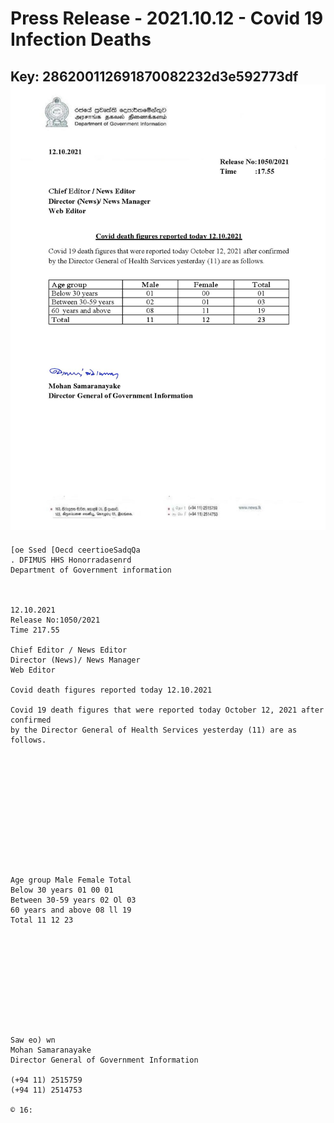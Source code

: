 # Press Release  - 2021.10.12 - Covid 19 Infection Deaths 
Key: 286200112691870082232d3e592773df 
![img](img/286200112691870082232d3e592773df.jpg)
---
```
[oe Ssed [Oecd ceertioeSadqQa
. DFIMUS HHS Honorradasenrd
Department of Government information

 

12.10.2021
Release No:1050/2021
Time 217.55

Chief Editor / News Editor
Director (News)/ News Manager
Web Editor

Covid death figures reported today 12.10.2021

Covid 19 death figures that were reported today October 12, 2021 after confirmed
by the Director General of Health Services yesterday (11) are as follows.

 

 

 

 

 

 

Age group Male Female Total
Below 30 years 01 00 01
Between 30-59 years 02 Ol 03
60 years and above 08 ll 19
Total 11 12 23

 

 

 

 

 

Saw eo) wn
Mohan Samaranayake
Director General of Government Information

(+94 11) 2515759
(+94 11) 2514753

© 16:

 

```
